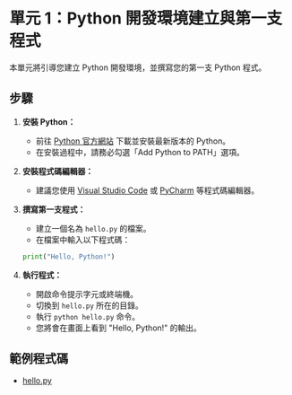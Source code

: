 # 單元 1：Python 開發環境建立與第一支程式

本單元將引導您建立 Python 開發環境，並撰寫您的第一支 Python 程式。

## 步驟

1.  **安裝 Python：**
    * 前往 [Python 官方網站](https://www.python.org/downloads/) 下載並安裝最新版本的 Python。
    * 在安裝過程中，請務必勾選「Add Python to PATH」選項。
2.  **安裝程式碼編輯器：**
    * 建議您使用 [Visual Studio Code](https://code.visualstudio.com/) 或 [PyCharm](https://www.jetbrains.com/pycharm/) 等程式碼編輯器。
3.  **撰寫第一支程式：**
    * 建立一個名為 `hello.py` 的檔案。
    * 在檔案中輸入以下程式碼：

    ```python
    print("Hello, Python!")
    ```

4.  **執行程式：**
    * 開啟命令提示字元或終端機。
    * 切換到 `hello.py` 所在的目錄。
    * 執行 `python hello.py` 命令。
    * 您將會在畫面上看到 "Hello, Python!" 的輸出。

## 範例程式碼

* [hello.py](./hello.py)